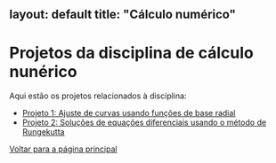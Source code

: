 layout: default
title: "Cálculo numérico"
---

# Projetos da disciplina de cálculo nunérico

Aqui estão os projetos relacionados à disciplina:

- [Projeto 1: Ajuste de curvas usando funções de base radial ](projeto1cn.md)
- [Projeto 2: Soluções de equações diferenciais usando o método de Rungekutta ](projeto2cn.md)

[Voltar para a página principal](../index.md)
